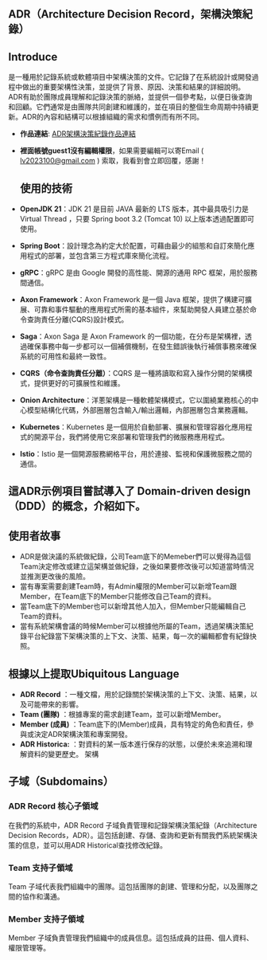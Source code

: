   ## ADR（Architecture Decision Record，架構決策紀錄）
  ## Introduce
是一種用於記錄系統或軟體項目中架構決策的文件。它記錄了在系統設計或開發過程中做出的重要架構性決策，並提供了背景、原因、決策和結果的詳細說明。ADR有助於團隊成員理解和記錄決策的脈絡，並提供一個參考點，以便日後查詢和回顧。它們通常是由團隊共同創建和維護的，並在項目的整個生命周期中持續更新。ADR的內容和結構可以根據組織的需求和慣例而有所不同。
- **作品連結**: [ADR架構決策紀錄作品連結](http://64.176.44.232/)
- **裡面帳號guest1沒有編輯權限**，如果需要編輯可以寄Email ( lv2023100@gmail.com ) 索取，我看到會立即回覆，感謝！

  ## 使用的技術
 
- **OpenJDK 21**：JDK 21 是目前 JAVA 最新的 LTS 版本，其中最具吸引力是 Virtual Thread ，只要 Spring boot 3.2 (Tomcat 10) 以上版本透過配置即可使用。
- **Spring Boot**：設計理念為約定大於配置，可藉由最少的組態和自訂來簡化應用程式的部署，並包含第三方程式庫來簡化流程。
- **gRPC**：gRPC 是由 Google 開發的高性能、開源的通用 RPC 框架，用於服務間通信。
- **Axon Framework**：Axon Framework 是一個 Java 框架，提供了構建可擴展、可靠和事件驅動的應用程式所需的基本組件，來幫助開發人員建立基於命令查詢責任分離(CQRS)設計模式。
- **Saga**：Axon Saga 是 Axon Framework 的一個功能，在分布是架構裡，透過確保事務中每一步都可以一個補償機制，在發生錯誤後執行補償事務來確保系統的可用性和最終一致性。
- **CQRS（命令查詢責任分離）**：CQRS 是一種將讀取和寫入操作分開的架構模式，提供更好的可擴展性和維護。
- **Onion Architecture**：洋蔥架構是一種軟體架構模式，它以圍繞業務核心的中心模型結構化代碼，外部圈層包含輸入/輸出邏輯，內部圈層包含業務邏輯。
- **Kubernetes**：Kubernetes 是一個用於自動部署、擴展和管理容器化應用程式的開源平台，我們將使用它來部署和管理我們的微服務應用程式。
- **Istio**：Istio 是一個開源服務網格平台，用於連接、監視和保護微服務之間的通信。
  
 ## 這ADR示例項目嘗試導入了 Domain-driven design（DDD）的概念，介紹如下。
 ## 使用者故事
- ADR是做決議的系統做紀錄，公司Team底下的Memeber們可以覺得為這個Team決定修改或建立這架構並做紀錄，之後如果要修改後可以知道當時情況並推測更改後的風險。
- 當有專案需要創建Team時，有Admin權限的Member可以新增Team跟Member，在Team底下的Member只能修改自己Team的資料。
- 當Team底下的Member也可以新增其他人加入，但Member只能編輯自己Team的資料。
- 當有系統架構會議的時候Member可以根據他所屬的Team，透過架構決策紀錄平台紀錄當下架構決策的上下文、決策、結果，每一次的編輯都會有紀錄快照。

 ## 根據以上提取Ubiquitous Language
- **ADR Record** ：一種文檔，用於記錄關於架構決策的上下文、決策、結果，以及可能帶來的影響。 
- **Team (團隊)** ：根據專案的需求創建Team，並可以新增Member。
- **Member (成員)** ：Team底下的(Member)成員，具有特定的角色和責任，參與或決定ADR架構決策和專案開發。 
- **ADR Historica:** ：對資料的某一版本進行保存的狀態，以便於未來追溯和理解資料的變更歷史。 架構


## 子域（Subdomains）

### ADR Record 核心子領域

在我們的系統中，ADR Record 子域負責管理和記錄架構決策紀錄（Architecture Decision Records，ADR）。這包括創建、存儲、查詢和更新有關我們系統架構決策的信息，並可以用ADR Historical查找修改紀錄。

### Team 支持子領域

Team 子域代表我們組織中的團隊。這包括團隊的創建、管理和分配，以及團隊之間的協作和溝通。

### Member 支持子領域

Member 子域負責管理我們組織中的成員信息。這包括成員的註冊、個人資料、權限管理等。

